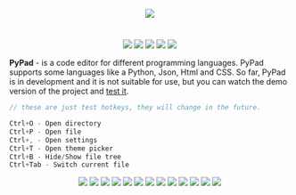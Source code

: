 <p align="center">
  <img src="Logo.png">
</p>

<h1></h1>
<p align="center">

  <img src="https://img.shields.io/badge/version-v0.2.3-green">
  <img src="https://img.shields.io/github/license/chebupelka8/PyPad-v2">
  <img src="https://img.shields.io/github/commit-activity/t/chebupelka8/PyPad-v2"> 
  <img src="https://img.shields.io/github/stars/chebupelka8/PyPad-v2">
  <img src="https://img.shields.io/github/watchers/chebupelka8/PyPad-v2">
  
</p>


<b>PyPad</b> - is a code editor for different programming languages. 
PyPad supports some languages like a Python, Json, Html and CSS. So far, PyPad is in development and it is not suitable for use, but you can watch the demo version of the project and  <a href="https://github.com/chebupelka8/PyPad-v2/releases/tag/v0.2.2">test it</a>.

```java
// these are just test hotkeys, they will change in the future.

Ctrl+O - Open directory
Ctrl+P - Open file
Ctrl+, - Open settings
Ctrl+T - Open theme picker
Ctrl+B - Hide/Show file tree
Ctrl+Tab - Switch current file
```

<p align="center">
  <img src="screenshots/screen1.png">
  <img src="screenshots/screen5.png">
  <img src="screenshots/screen6.png">
  <img src="screenshots/screen12.png">
  <img src="screenshots/screen3.png">
  <img src="screenshots/screen0.png">
  <img src="screenshots/screen2.png">
  <img src="screenshots/screen4.png">
  <img src="screenshots/screen7.png">
  <img src="screenshots/screen8.png">
  <img src="screenshots/screen10.png">
  <img src="screenshots/screen9.png">
  <img src="screenshots/screen11.png">
  
</p>
